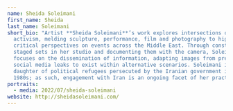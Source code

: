 ```yaml
---
name: Sheida Soleimani
first_name: Sheida
last_name: Soleimani
short_bio: "Artist **Sheida Soleimani**’s work explores intersections of art and
  activism, melding sculpture, performance, film and photography to highlight
  critical perspectives on events across the Middle East. Through constructing
  staged sets in her studio and documenting them with the camera, Soleimani
  focuses on the dissemination of information, adapting images from press and
  social media leaks to exist within alternative scenarios. Soleimani is the
  daughter of political refugees persecuted by the Iranian government in the
  1980s; as such, engagement with Iran is an ongoing facet of her practice. "
portraits:
  - media: 2022/07/sheida-soleimani
website: http://sheidasoleimani.com/
---
```

